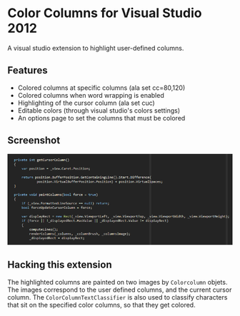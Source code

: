 Color Columns for Visual Studio 2012
====================================

A visual studio extension to highlight user-defined columns.

Features
--------

* Colored columns at specific columns (ala set cc=80,120)
* Colored columns when word wrapping is enabled
* Highlighting of the cursor column (ala set cuc)
* Editable colors (through visual studio's colors settings)
* An options page to set the columns that must be colored

Screenshot
----------

![Highlighted columns behind source code](screenshot.png "Color columns")

Hacking this extension
----------------------

The highlighted columns are painted on two images by `Colorcolumn` objets. The
images correspond to the user defined columns, and the current cursor column. 
The `ColorColumnTextClassifier` is also used to classify characters that sit on
the specified color columns, so that they get colored.
